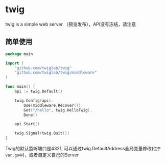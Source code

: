 # twig
twig is a simple web server （预览发布），API没有冻结，请注意

## 简单使用

```go
package main

import (
	"github.com/twiglab/twig"
	"github.com/twiglab/twig/middleware"
)

func main() {
	api := twig.Default()

	twig.Config(api).
		Use(middleware.Recover()).
		Get("/hello", twig.HelloTwig).
		Done()

	api.Start()

	twig.Signal(twig.Quit())
}
```
Twig的默认监听端口是4321, 可以通过twig.DefaultAddress全局变量修改(`位于var.go中`)，或者自定义自己的Server
